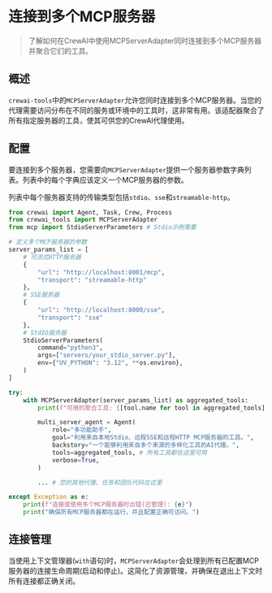 # 连接到多个MCP服务器

> 了解如何在CrewAI中使用MCPServerAdapter同时连接到多个MCP服务器并聚合它们的工具。

## 概述

`crewai-tools`中的`MCPServerAdapter`允许您同时连接到多个MCP服务器。当您的代理需要访问分布在不同的服务或环境中的工具时，这非常有用。该适配器聚合了所有指定服务器的工具，使其可供您的CrewAI代理使用。

## 配置

要连接到多个服务器，您需要向`MCPServerAdapter`提供一个服务器参数字典列表。列表中的每个字典应该定义一个MCP服务器的参数。

列表中每个服务器支持的传输类型包括`stdio`、`sse`和`streamable-http`。

```python  theme={null}
from crewai import Agent, Task, Crew, Process
from crewai_tools import MCPServerAdapter
from mcp import StdioServerParameters # Stdio示例需要

# 定义多个MCP服务器的参数
server_params_list = [
    # 可流式HTTP服务器
    {
        "url": "http://localhost:8001/mcp", 
        "transport": "streamable-http"
    },
    # SSE服务器
    {
        "url": "http://localhost:8000/sse",
        "transport": "sse"
    },
    # StdIO服务器
    StdioServerParameters(
        command="python3",
        args=["servers/your_stdio_server.py"],
        env={"UV_PYTHON": "3.12", **os.environ},
    )
]

try:
    with MCPServerAdapter(server_params_list) as aggregated_tools:
        print(f"可用的聚合工具: {[tool.name for tool in aggregated_tools]}")

        multi_server_agent = Agent(
            role="多功能助手",
            goal="利用来自本地Stdio、远程SSE和远程HTTP MCP服务器的工具。",
            backstory="一个能够利用来自多个来源的多样化工具的AI代理。",
            tools=aggregated_tools, # 所有工具都在这里可用
            verbose=True,
        )

        ... # 您的其他代理、任务和团队代码在这里

except Exception as e:
    print(f"连接或使用多个MCP服务器时出错(已管理): {e}")
    print("确保所有MCP服务器都在运行，并且配置正确可访问。")

```

## 连接管理

当使用上下文管理器(`with`语句)时，`MCPServerAdapter`会处理到所有已配置MCP服务器的连接生命周期(启动和停止)。这简化了资源管理，并确保在退出上下文时所有连接都正确关闭。